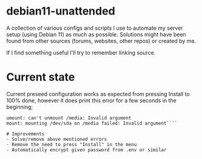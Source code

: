 # debian11-unattended

A collection of various configs and scripts I use to automate my server setup (using Debian 11) as much as possible. Solutions might have been found from other sources (forums, websites, other repos) or created by me.

If I find something useful I'll try to remember linking source.

# Current state

Current preseed configuration works as expected from pressing Install to 100% done, however it does print this error for a few seconds in the beginning;

`````mount: mounting /dev/sda on /media failed: Invalid argument
umount: can't unmount /media: Invalid argument
mount: mounting /dev/sda on /media failed: Invalid argument````

# Improvements
- Solve/remove above mentioned errors
- Remove the need to press "Install" in the menu
- Automatically encrypt given password from .env or similar
`````
